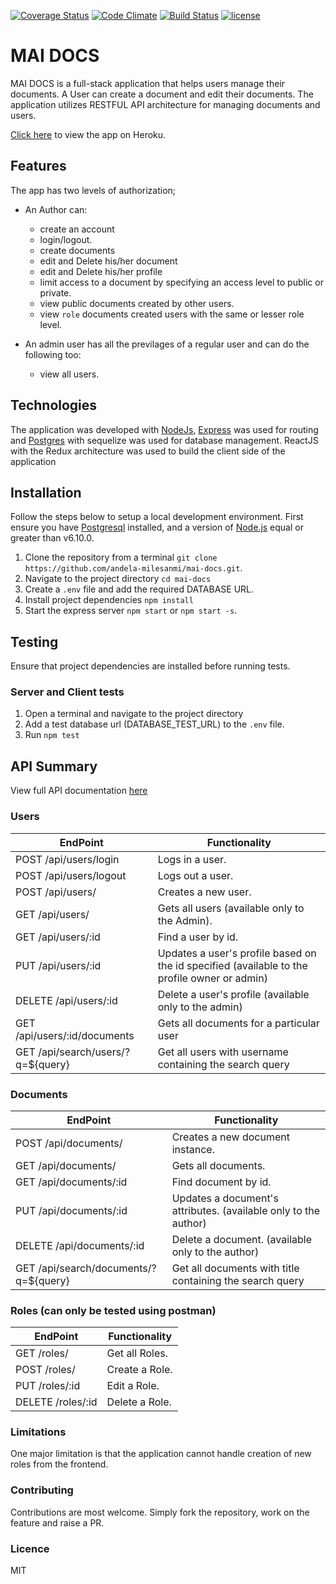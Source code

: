 [![Coverage Status](https://coveralls.io/repos/github/andela-milesanmi/mai-docs/badge.svg?branch=client-side-testing-145555901)](https://coveralls.io/github/andela-milesanmi/mai-docs?branch=client-side-testing-145555901)
[![Code Climate](https://codeclimate.com/github/andela-milesanmi/mai-docs/badges/gpa.svg)](https://codeclimate.com/github/andela-milesanmi/mai-docs/)
[![Build Status](https://travis-ci.org/andela-milesanmi/mai-docs.svg?branch=refactor-testing)](https://travis-ci.org/andela-milesanmi/mai-docs)
[![license](https://img.shields.io/github/license/mashape/apistatus.svg)]()

# MAI DOCS

MAI DOCS is a full-stack application that helps users manage their documents. A User can create a document and edit their documents.
The application utilizes RESTFUL API architecture for managing documents and users.

[Click here](http://mai-docs-staging.herokuapp.com/) to view the app on Heroku.

## Features

The app has two levels of authorization;
- An Author can:
    - create an account
    - login/logout.
    - create documents
    - edit and Delete his/her document
    - edit and Delete his/her profile
    - limit access to a document by specifying an access level to public or private.
    - view public documents created by other users.
    - view `role` documents created users with the same or lesser role level.

- An admin user has all the previlages of a regular user and can do the following too:
    - view all users.

## Technologies
The application was developed with [NodeJs](http://nodejs.org/), [Express](http://expressjs.com/) was used for routing and [Postgres](http://postgresql.com/) with sequelize was used for database management.
 ReactJS with the Redux architecture was used to build the client side of the application

## Installation
Follow the steps below to setup a local development environment. First ensure you have [Postgresql](https://www.postgresql.org/) installed, and a version of [Node.js](http://nodejs.org/) equal or greater than v6.10.0.

1. Clone the repository from a terminal `git clone https://github.com/andela-milesanmi/mai-docs.git`.
2. Navigate to the project directory `cd mai-docs`
3. Create a `.env` file and add the required DATABASE URL.
4. Install project dependencies `npm install`
5. Start the express server `npm start` or `npm start -s`.

## Testing
Ensure that project dependencies are installed before running tests.
### Server and Client tests
1. Open a terminal and navigate to the project directory
2. Add a test database url (DATABASE_TEST_URL) to the `.env` file.
3. Run `npm test`

## API Summary
View full API documentation [here](http://doc-mage.herokuapp.com/api)

### Users
EndPoint                      |   Functionality
------------------------------|------------------------
POST /api/users/login         |   Logs in a user.
POST /api/users/logout        |   Logs out a user.
POST /api/users/              |   Creates a new user.
GET /api/users/               |   Gets all users (available only to the Admin).
GET /api/users/:id           |   Find a user by id.
PUT /api/users/:id           |   Updates a user's profile based on the id specified (available to the profile owner or admin)
DELETE /api/users/:id        |   Delete a user's profile (available only to the admin)
GET /api/users/:id/documents   | Gets all documents for a particular user
GET /api/search/users/?q=${query} | Get all users with username containing the search query

### Documents
EndPoint                      |   Functionality
------------------------------|------------------------
POST /api/documents/          |   Creates a new document instance.
GET /api/documents/           |   Gets all documents.
GET /api/documents/:id       |   Find document by id.
PUT /api/documents/:id       |   Updates a document's attributes. (available only to the author)
DELETE /api/documents/:id    |   Delete a document. (available only to the author)
GET /api/search/documents/?q=${query} | Get all documents with title containing the search query

### Roles (can only be tested using postman)
EndPoint                      |   Functionality
------------------------------|------------------------
GET /roles/               |   Get all Roles.
POST /roles/               |   Create a Role.
PUT /roles/:id               |   Edit a Role.
DELETE /roles/:id               |   Delete a Role.

### Limitations

One major limitation is that the application cannot handle creation of new roles from the frontend.

### Contributing

Contributions are most welcome. Simply fork the repository, work on the feature and raise a PR.

### Licence
MIT